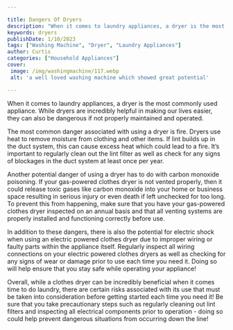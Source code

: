 ```yaml
---

title: Dangers Of Dryers
description: "When it comes to laundry appliances, a dryer is the most commonly used appliance. While dryers are incredibly helpful in making ou...swipe up to find out"
keywords: dryers
publishDate: 1/10/2023
tags: ["Washing Machine", "Dryer", "Laundry Appliances"]
author: Curtis
categories: ["Household Appliances"]
cover: 
 image: /img/washingmachine/117.webp
 alt: 'a well loved washing machine which showed great potential'

---
```


When it comes to laundry appliances, a dryer is the most commonly used appliance. While dryers are incredibly helpful in making our lives easier, they can also be dangerous if not properly maintained and operated. 

The most common danger associated with using a dryer is fire. Dryers use heat to remove moisture from clothing and other items. If lint builds up in the duct system, this can cause excess heat which could lead to a fire. It’s important to regularly clean out the lint filter as well as check for any signs of blockages in the duct system at least once per year. 

Another potential danger of using a dryer has to do with carbon monoxide poisoning. If your gas-powered clothes dryer is not vented properly, then it could release toxic gases like carbon monoxide into your home or business space resulting in serious injury or even death if left unchecked for too long. To prevent this from happening, make sure that you have your gas-powered clothes dryer inspected on an annual basis and that all venting systems are properly installed and functioning correctly before use. 

In addition to these dangers, there is also the potential for electric shock when using an electric powered clothes dryer due to improper wiring or faulty parts within the appliance itself. Regularly inspect all wiring connections on your electric powered clothes dryers as well as checking for any signs of wear or damage prior to use each time you need it. Doing so will help ensure that you stay safe while operating your appliance! 

Overall, while a clothes dryer can be incredibly beneficial when it comes time to do laundry, there are certain risks associated with its use that must be taken into consideration before getting started each time you need it! Be sure that you take precautionary steps such as regularly cleaning out lint filters and inspecting all electrical components prior to operation - doing so could help prevent dangerous situations from occurring down the line!

